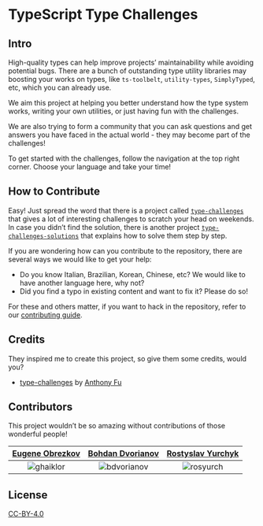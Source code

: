 # TypeScript Type Challenges

## Intro

High-quality types can help improve projects’ maintainability while avoiding potential bugs.
There are a bunch of outstanding type utility libraries may boosting your works on types, like `ts-toolbelt`, `utility-types`, `SimplyTyped`, etc, which you can already use.

We aim this project at helping you better understand how the type system works, writing your own utilities, or just having fun with the challenges.

We are also trying to form a community that you can ask questions and get answers you have faced in the actual world - they may become part of the challenges!

To get started with the challenges, follow the navigation at the top right corner.
Choose your language and take your time!

## How to Contribute

Easy!
Just spread the word that there is a project called [`type-challenges`](https://github.com/type-challenges/type-challenges) that gives a lot of interesting challenges to scratch your head on weekends.
In case you didn’t find the solution, there is another project [`type-challenges-solutions`](https://github.com/ghaiklor/type-challenges-solutions) that explains how to solve them step by step.

If you are wondering how can you contribute to the repository, there are several ways we would like to get your help:

- Do you know Italian, Brazilian, Korean, Chinese, etc? We would like to have another language here, why not?
- Did you find a typo in existing content and want to fix it? Please do so!

For these and others matter, if you want to hack in the repository, refer to our [contributing guide](./.github/CONTRIBUTING.md).

## Credits

They inspired me to create this project, so give them some credits, would you?

- [type-challenges](https://github.com/type-challenges/type-challenges) by [Anthony Fu](https://github.com/antfu)

## Contributors

This project wouldn’t be so amazing without contributions of those wonderful people!

| [Eugene Obrezkov][1] | [Bohdan Dvorianov][2] | [Rostyslav Yurchyk][3] |
| :------------------: | :-------------------: | :--------------------: |
|    ![ghaiklor][4]    |   ![bdvorianov][5]    |     ![rosyurch][6]     |

## License

[CC-BY-4.0](./LICENSE)

[1]: https://github.com/ghaiklor
[2]: https://github.com/bdvorianov
[3]: https://github.com/rosyurch
[4]: https://avatars.githubusercontent.com/u/3625244
[5]: https://avatars.githubusercontent.com/u/33183223
[6]: https://avatars.githubusercontent.com/u/16103730
